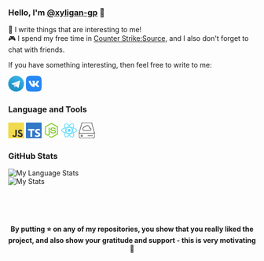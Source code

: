 ### Hello, I'm [@xyligan-gp](https://xyligan.worldhosts.ru) 👋

<a>🔮</a> I write things that are interesting to me!
<br>
<a>🎮</a> I spend my free time in [Counter Strike:Source](https://store.steampowered.com/app/240/CounterStrike_Source/), and I also don't forget to chat with friends.

If you have something interesting, then feel free to write to me:

<code><a href="https://t.me/xyligan_gp"><img height="32" width="32" src="https://github.com/xyligan-gp/xyligan-gp/raw/master/icons/Telegram.png"></a></code>
<code><a href="https://vk.com/xyligan_gp"><img height="32" width="32" src="https://github.com/xyligan-gp/xyligan-gp/raw/master/icons/VK.png"></a></code>

### Language and Tools
<a href="https://javascript.com"><code><img height="32" width="32" src="https://github.com/xyligan-gp/xyligan-gp/raw/master/icons/JavaScript.png"></code></a>
<a href="https://typescriptlang.org"><code><img height="32" width="32" src="https://github.com/xyligan-gp/xyligan-gp/raw/master/icons/TypeScript.png"></code></a>
<a href="https://nodejs.org"><code><img height="32" width="32" src="https://github.com/xyligan-gp/xyligan-gp/raw/master/icons/NodeJS.png"></code></a>
<a href="https://reactjs.org"><code><img height="32" width="32" src="https://github.com/xyligan-gp/xyligan-gp/raw/master/icons/React.png"></code></a>
<a href="https://galaxygate.net"><code><img width="32" height="32" src="https://github.com/xyligan-gp/xyligan-gp/raw/master/icons/GalaxyGate.png"></code></a>

### GitHub Stats
![My Language Stats](https://github-readme-stats-anuraghazra1.vercel.app/api/top-langs/?username=xyligan-gp&layout=compact&theme=dark&countPrivate=true)
<br>
![My Stats](https://github-readme-stats-anuraghazra1.vercel.app/api?username=xyligan-gp&show_icons=true&include_all_commits=true&theme=dark&countPrivate=true)

<br>
<br>
<br>
<p align="center">
  <b>
  By putting <a>⭐</a> on any of my repositories, you show that you really liked the project, and also show your gratitude and support - this is very motivating <a>🥰</a>
  </b>
</p>
